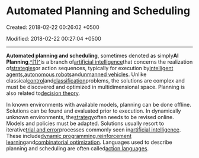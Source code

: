 # Automated Planning and Scheduling

Created: 2018-02-22 00:26:02 +0500

Modified: 2018-02-22 00:27:04 +0500

---

**Automated planning and scheduling**, sometimes denoted as simply**AI Planning**,[^[1]^](https://en.wikipedia.org/wiki/Automated_planning_and_scheduling#cite_note-1)is a branch of[artificial intelligence](https://en.wikipedia.org/wiki/Artificial_intelligence)that concerns the realization of[strategies](https://en.wikipedia.org/wiki/Strategy)or action sequences, typically for execution by[intelligent agents](https://en.wikipedia.org/wiki/Intelligent_agent),[autonomous robots](https://en.wikipedia.org/wiki/Autonomous_robot)and[unmanned vehicles](https://en.wikipedia.org/wiki/Unmanned_aerial_vehicle). Unlike classical[control](https://en.wikipedia.org/wiki/Control_system)and[classification](https://en.wikipedia.org/wiki/Statistical_classification)problems, the solutions are complex and must be discovered and optimized in multidimensional space. Planning is also related to[decision theory](https://en.wikipedia.org/wiki/Decision_theory).

In known environments with available models, planning can be done offline. Solutions can be found and evaluated prior to execution. In dynamically unknown environments, the[strategy](https://en.wikipedia.org/wiki/Strategy)often needs to be revised online. Models and policies must be adapted. Solutions usually resort to iterative[trial and error](https://en.wikipedia.org/wiki/Trial_and_error)processes commonly seen in[artificial intelligence](https://en.wikipedia.org/wiki/Artificial_intelligence). These include[dynamic programming](https://en.wikipedia.org/wiki/Dynamic_programming),[reinforcement learning](https://en.wikipedia.org/wiki/Reinforcement_learning)and[combinatorial optimization](https://en.wikipedia.org/wiki/Combinatorial_optimization). Languages used to describe planning and scheduling are often called[action languages](https://en.wikipedia.org/wiki/Action_language).

